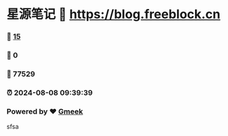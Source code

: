 # 星源笔记 :link: https://blog.freeblock.cn 
### :page_facing_up: [15](https://blog.freeblock.cn/tag.html) 
### :speech_balloon: 0 
### :hibiscus: 77529 
### :alarm_clock: 2024-08-08 09:39:39 
### Powered by :heart: [Gmeek](https://github.com/Meekdai/Gmeek)
sfsa

